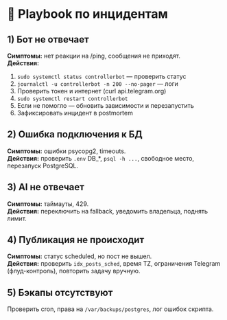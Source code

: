 # 🧯 Playbook по инцидентам

## 1) Бот не отвечает
**Симптомы:** нет реакции на /ping, сообщения не приходят.  
**Действия:**
1. `sudo systemctl status controllerbot` — проверить статус
2. `journalctl -u controllerbot -n 200 --no-pager` — логи
3. Проверить токен и интернет (curl api.telegram.org)
4. `sudo systemctl restart controllerbot`
5. Если не помогло — обновить зависимости и перезапустить
6. Зафиксировать инцидент в postmortem

## 2) Ошибка подключения к БД
**Симптомы:** ошибки psycopg2, timeouts.  
**Действия:** проверить `.env` DB_*, `psql -h ...`, свободное место, перезапуск PostgreSQL.

## 3) AI не отвечает
**Симптомы:** таймауты, 429.  
**Действия:** переключить на fallback, уведомить владельца, поднять лимит.

## 4) Публикация не происходит
**Симптомы:** статус scheduled, но пост не вышел.  
**Действия:** проверить `idx_posts_sched`, время TZ, ограничения Telegram (флуд-контроль), повторить задачу вручную.

## 5) Бэкапы отсутствуют
Проверить cron, права на `/var/backups/postgres`, лог ошибок скрипта.
